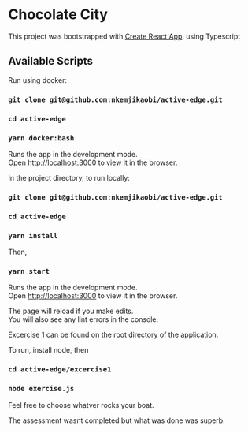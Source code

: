 # Chocolate City

This project was bootstrapped with [Create React App](https://github.com/facebook/create-react-app). using Typescript

## Available Scripts

Run using docker:

### `git clone git@github.com:nkemjikaobi/active-edge.git`
### `cd active-edge`
### `yarn docker:bash`

Runs the app in the development mode.\
Open [http://localhost:3000](http://localhost:3000) to view it in the browser.

In the project directory, to run locally:

### `git clone git@github.com:nkemjikaobi/active-edge.git`
### `cd active-edge`
### `yarn install`
Then, 
### `yarn start`

Runs the app in the development mode.\
Open [http://localhost:3000](http://localhost:3000) to view it in the browser.


The page will reload if you make edits.\
You will also see any lint errors in the console.

Excercise 1 can be found on the root directory of the application.

To run, install node, then

### `cd active-edge/excercise1`
### `node exercise.js`

Feel free to choose whatver rocks your boat.

The assessment wasnt completed but what was done was superb.

